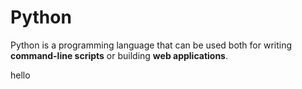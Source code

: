 # Python

Python is a programming language that can be used both for writing **command-line scripts** or building **web applications**.

hello